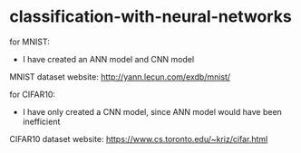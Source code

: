 # classification-with-neural-networks


for MNIST:

* I have created an ANN model and CNN model

MNIST dataset website:
http://yann.lecun.com/exdb/mnist/

for CIFAR10:

* I have only created a CNN model, since ANN model would have been inefficient
  

CIFAR10 dataset website:
https://www.cs.toronto.edu/~kriz/cifar.html
